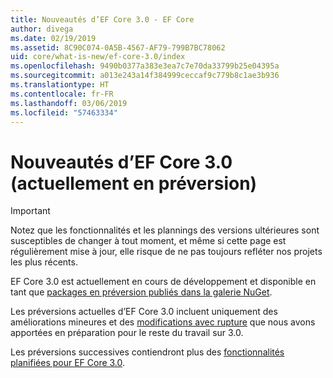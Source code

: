 ```yaml
---
title: Nouveautés d’EF Core 3.0 - EF Core
author: divega
ms.date: 02/19/2019
ms.assetid: 8C90C074-0A5B-4567-AF79-799B7BC78062
uid: core/what-is-new/ef-core-3.0/index
ms.openlocfilehash: 9490b0377a383e3ea7c7e70da33799b25e04395a
ms.sourcegitcommit: a013e243a14f384999ceccaf9c779b8c1ae3b936
ms.translationtype: HT
ms.contentlocale: fr-FR
ms.lasthandoff: 03/06/2019
ms.locfileid: "57463334"
---
```

# <a name="what-is-new-in-ef-core-30-currently-in-preview"></a>Nouveautés d’EF Core 3.0 (actuellement en préversion)

> [!IMPORTANT]
> Notez que les fonctionnalités et les plannings des versions ultérieures sont susceptibles de changer à tout moment, et même si cette page est régulièrement mise à jour, elle risque de ne pas toujours refléter nos projets les plus récents.

EF Core 3.0 est actuellement en cours de développement et disponible en tant que [packages en préversion publiés dans la galerie NuGet](https://www.nuget.org/packages/Microsoft.EntityFrameworkCore/). 

Les préversions actuelles d’EF Core 3.0 incluent uniquement des améliorations mineures et des [modifications avec rupture](xref:core/what-is-new/ef-core-3.0/breaking-changes) que nous avons apportées en préparation pour le reste du travail sur 3.0. 

Les préversions successives contiendront plus des [fonctionnalités planifiées pour EF Core 3.0](xref:core/what-is-new/ef-core-3.0/features).